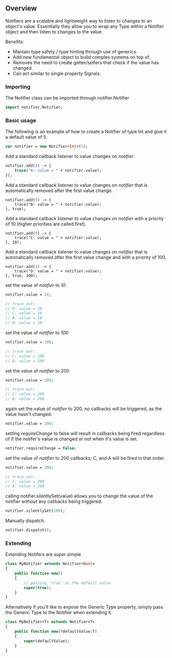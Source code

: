 ## Overview

Notifiers are a scalable and lightweight way to listen to changes to an object's value. Essentially they allow you to wrap any Type within a Notifier object and then listen to changes to the value.

Benefits:

* Mantain type safety / type hinting through use of generics.
* Add new fundamental object to build complex systems on top of.
* Removes the need to create getter/setters that check if the value has changed.
* Can act similar to single property Signals.

### Importing

The Notifier class can be imported through notifier.Notifier

```haxe
import notifier.Notifier;
```

### Basic usage

The following is an example of how to create a Notifier of type Int and give it a default value of 5.

```haxe
var notifier = new Notifier<Int>(5);
```

Add a standard callback listener to value changes on *notifier*.

```haxe
notifier.add(() -> {
    trace("A: value = " + notifier.value);
});
```

Add a standard callback listener to value changes on *notifier* that is automatically removed after the first value change.

```
notifier.add(() -> {
    trace("B: value = " + notifier.value);
}, true);
```

Add a standard callback listener to value changes on *notifier* with a priority of 10 (higher priorities are called first).

```
notifier.add(() -> {
    trace("C: value = " + notifier.value);
}, 10);
```

Add a standard callback listener to value changes on *notifier* that is automatically removed after the first value change and with a priority of 100.

```
notifier.add(() -> {
    trace("D: value = " + notifier.value);
}, true, 100);
```

set the value of *notifier* to *10*

```haxe
notifier.value = 10;

// trace out:
// D: value = 10
// C: value = 10
// A: value = 10
// B: value = 10
```

set the value of *notifier* to *100*

```haxe
notifier.value = 100;

// trace out:
// C: value = 100
// A: value = 100
```

set the value of *notifier* to 200

```haxe
notifier.value = 200;

// trace out:
// C: value = 200
// A: value = 200
```

again set the value of *notifier* to 200, no callbacks will be triggered, as the value hasn't changed.

```haxe
notifier.value = 200;
```

setting *requireChange* to false will result in callbacks being fired regardless of if the notifer's value is changed or not when it's value is set.

```haxe
notifier.requireChange = false;
```

set the value of *notifier* to 200 callbacks; C, and A will be fired in that order.

```haxe
notifier.value = 200;

// trace out:
// C: value = 200
// A: value = 200
```

calling notifier.silentlySet(value) allows you to change the value of the notifier without any callbacks being triggered.

```haxe
notifier.silentlySet(100);
```

Manually dispatch.

```haxe
notifier.dispatch();
```

### Extending

Extending Notifers are super simple

```haxe
class MyNotifier extends Notifier<Bool>
{
	public function new()
	{
	    // passing 'true' as the default value
		super(true);
	}
}
```

Alternatively if you'll like to expose the Generic Type property, simply pass the Generic Type to the Notifier when extending it.

```haxe
class MyNotifier<T> extends Notifier<T>
{
	public function new(?defaultValue:T)
	{
		super(defaultValue);
	}
}
```
